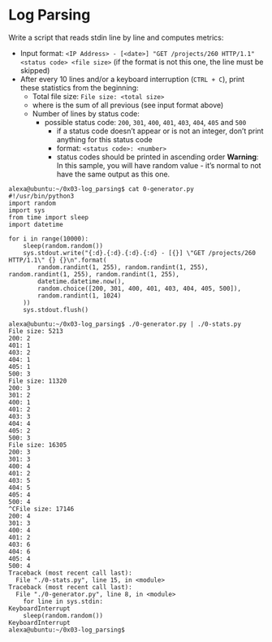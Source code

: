 # Log Parsing
Write a script that reads stdin line by line and computes metrics:

- Input format: ```<IP Address> - [<date>] "GET /projects/260 HTTP/1.1" <status code> <file size>``` (if the format is not this one, the line must be skipped)
- After every 10 lines and/or a keyboard interruption (```CTRL + C```), print these statistics from the beginning:
    - Total file size: ```File size: <total size>```
    - where <total size> is the sum of all previous <file size> (see input format above)
    - Number of lines by status code:
      - possible status code: ```200```, ```301```, ```400```, ```401```, ```403```, ```404```, ```405``` and ```500```
        - if a status code doesn’t appear or is not an integer, don’t print anything for this status code
        - format: ```<status code>: <number>```
        - status codes should be printed in ascending order
**Warning**: In this sample, you will have random value - it’s normal to not have the same output as this one.
```
alexa@ubuntu:~/0x03-log_parsing$ cat 0-generator.py
#!/usr/bin/python3
import random
import sys
from time import sleep
import datetime

for i in range(10000):
    sleep(random.random())
    sys.stdout.write("{:d}.{:d}.{:d}.{:d} - [{}] \"GET /projects/260 HTTP/1.1\" {} {}\n".format(
        random.randint(1, 255), random.randint(1, 255), random.randint(1, 255), random.randint(1, 255),
        datetime.datetime.now(),
        random.choice([200, 301, 400, 401, 403, 404, 405, 500]),
        random.randint(1, 1024)
    ))
    sys.stdout.flush()

alexa@ubuntu:~/0x03-log_parsing$ ./0-generator.py | ./0-stats.py 
File size: 5213
200: 2
401: 1
403: 2
404: 1
405: 1
500: 3
File size: 11320
200: 3
301: 2
400: 1
401: 2
403: 3
404: 4
405: 2
500: 3
File size: 16305
200: 3
301: 3
400: 4
401: 2
403: 5
404: 5
405: 4
500: 4
^CFile size: 17146
200: 4
301: 3
400: 4
401: 2
403: 6
404: 6
405: 4
500: 4
Traceback (most recent call last):
  File "./0-stats.py", line 15, in <module>
Traceback (most recent call last):
  File "./0-generator.py", line 8, in <module>
    for line in sys.stdin:
KeyboardInterrupt
    sleep(random.random())
KeyboardInterrupt
alexa@ubuntu:~/0x03-log_parsing$
```
